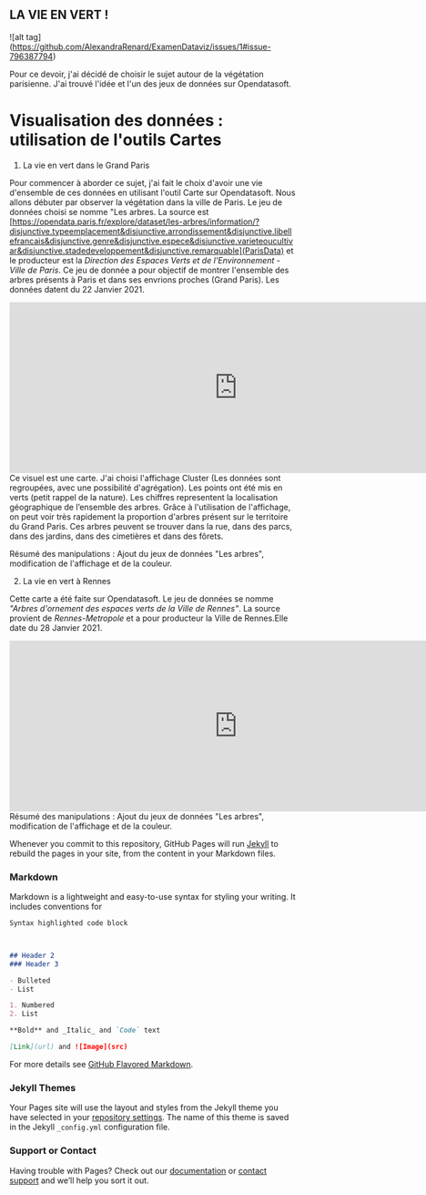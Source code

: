 ##  LA VIE EN VERT !

![alt tag] (https://github.com/AlexandraRenard/ExamenDataviz/issues/1#issue-796387794)

 Pour ce devoir, j'ai décidé de choisir le sujet autour de la végétation parisienne. J'ai trouvé l'idée et l'un des jeux de données sur Opendatasoft.

# Visualisation des données : utilisation de l'outils Cartes 

1. La vie en vert dans le Grand Paris 

Pour commencer à aborder ce sujet, j'ai fait le choix d'avoir une vie d'ensemble de ces données en utilisant l'outil Carte sur Opendatasoft. 
Nous allons débuter par observer la végétation dans la ville de Paris. Le jeu de données choisi se nomme "Les arbres. 
La source est [https://opendata.paris.fr/explore/dataset/les-arbres/information/?disjunctive.typeemplacement&disjunctive.arrondissement&disjunctive.libellefrancais&disjunctive.genre&disjunctive.espece&disjunctive.varieteoucultivar&disjunctive.stadedeveloppement&disjunctive.remarquable](ParisData) et le producteur est la _Direction des Espaces Verts et de l'Environnement - Ville de Paris_. Ce jeu de donnée a pour objectif de montrer l'ensemble des arbres présents à Paris et dans ses envrions proches (Grand Paris). Les données datent du 22 Janvier 2021. 
<iframe frameborder="0" width="800" height="300" src="https://data.opendatasoft.com/map/embed/les_arbres_a_paris_et_ses_environs_proches/?&static=false&scrollWheelZoom=false"></iframe>
Ce visuel est une carte. J'ai choisi l'affichage Cluster (Les données sont regroupées, avec une possibilité d'agrégation). Les points ont été mis en verts (petit rappel de la nature). Les chiffres representent la localisation géographique de l’ensemble des arbres. Grâce à l'utilisation de l'affichage, on peut voir très rapidement la proportion d'arbres présent sur le territoire du Grand Paris. Ces arbres peuvent se trouver dans la rue, dans des parcs, dans des jardins, dans des cimetières et dans des fôrets.

Résumé des manipulations : Ajout du jeux de données "Les arbres", modification de l'affichage et de la couleur.

2. La vie en vert à Rennes 

Cette carte a été faite sur Opendatasoft. Le jeu de données se nomme _"Arbres d'ornement des espaces verts de la Ville de Rennes"_. La source provient de _Rennes-Metropole_ et a pour producteur la Ville de Rennes.Elle date du 28 Janvier 2021.
<iframe frameborder="0" width="800" height="300" src="https://data.opendatasoft.com/map/embed/vegetation_a_rennes/?&static=false&scrollWheelZoom=false"></iframe>
Résumé des manipulations : Ajout du jeux de données "Les arbres", modification de l'affichage et de la couleur.


Whenever you commit to this repository, GitHub Pages will run [Jekyll](https://jekyllrb.com/) to rebuild the pages in your site, from the content in your Markdown files.

### Markdown

Markdown is a lightweight and easy-to-use syntax for styling your writing. It includes conventions for

```markdown
Syntax highlighted code block



## Header 2
### Header 3

- Bulleted
- List

1. Numbered
2. List

**Bold** and _Italic_ and `Code` text

[Link](url) and ![Image](src)
```

For more details see [GitHub Flavored Markdown](https://guides.github.com/features/mastering-markdown/).

### Jekyll Themes

Your Pages site will use the layout and styles from the Jekyll theme you have selected in your [repository settings](https://github.com/AlexandraRenard/ExamenDataviz/settings). The name of this theme is saved in the Jekyll `_config.yml` configuration file.

### Support or Contact

Having trouble with Pages? Check out our [documentation](https://docs.github.com/categories/github-pages-basics/) or [contact support](https://github.com/contact) and we’ll help you sort it out.
